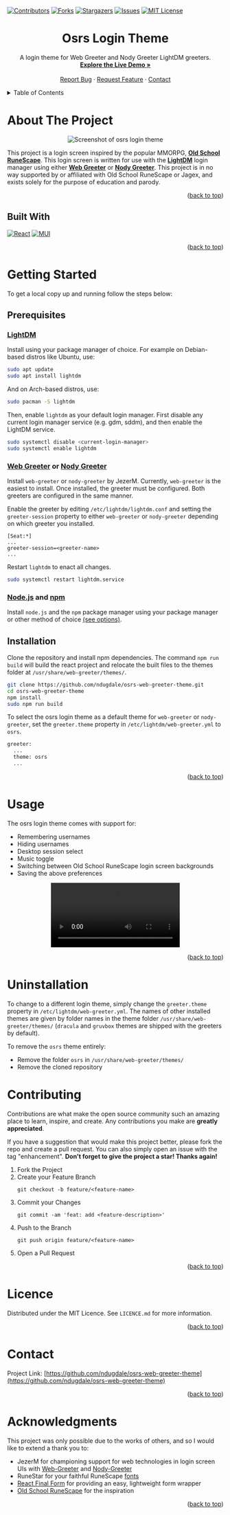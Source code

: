 <a name="readme-top"></a>

[![Contributors][contributors-shield]][contributors-url]
[![Forks][forks-shield]][forks-url]
[![Stargazers][stars-shield]][stars-url]
[![Issues][issues-shield]][issues-url]
[![MIT License][license-shield]][license-url]

<div align="center">
<h1 align="center"><strong>Osrs Login Theme</strong></h1>
  <p align="center">
    A login theme for Web Greeter and Nody Greeter LightDM greeters.
    <br />
    <a href="https://ndugdale.github.io/osrs-web-greeter-theme/"><strong>Explore the Live Demo »</strong></a>
    <br />
    <br />
    <a href="https://github.com/ndugdale/osrs-web-greeter-theme/issues">Report Bug</a>
    ·
    <a href="https://github.com/ndugdale/osrs-web-greeter-theme/issues">Request Feature</a>
    ·
    <a href="#contact">Contact</a>
  </p>
</div>



<!-- TABLE OF CONTENTS -->
<details>
  <summary>Table of Contents</summary>
  <ol>
    <li>
      <a href="#about-the-project">About The Project</a>
      <ul>
        <li><a href="#built-with">Built With</a></li>
      </ul>
    </li>
    <li>
      <a href="#getting-started">Getting Started</a>
      <ul>
        <li><a href="#prerequisites">Prerequisites</a></li>
        <li><a href="#installation">Installation</a></li>
      </ul>
    </li>
    <li><a href="#usage">Usage</a></li>
    <li><a href="#uninstallation">Uninstallation</a></li>
    <li><a href="#contributing">Contributing</a></li>
    <li><a href="#licence">Licence</a></li>
    <li><a href="#contact">Contact</a></li>
    <li><a href="#acknowledgments">Acknowledgments</a></li>
  </ol>
</details>

<!-- ABOUT THE PROJECT -->
# About The Project
<p align="center">
  <img src="/docs/images/login-main.png?raw=true" alt="Screenshot of osrs login theme"/>
</p>

This project is a login screen inspired by the popular MMORPG, [**Old School RuneScape**](https://oldschool.runescape.com/). This login screen is written for use with the [**LightDM**](https://github.com/canonical/lightdm) login manager using either [**Web Greeter**](https://github.com/JezerM/web-greeter) or [**Nody Greeter**](https://github.com/JezerM/nody-greeter). This project is in no way supported by or affiliated with Old School RuneScape or Jagex, and exists solely for the purpose of education and parody.

<p align="right">(<a href="#readme-top">back to top</a>)</p>

## Built With
[![React][React.js]][React-url]
[![MUI][MUI.js]][MUI-url]

<p align="right">(<a href="#readme-top">back to top</a>)</p>



<!-- GETTING STARTED -->
# Getting Started

To get a local copy up and running follow the steps below:

## Prerequisites
### [**LightDM**](https://github.com/canonical/lightdm)

Install using your package manager of choice. For example on Debian-based distros like Ubuntu, use:
```sh
sudo apt update
sudo apt install lightdm
```

And on Arch-based distros, use:
```sh
sudo pacman -S lightdm
```

Then, enable `lightdm` as your default login manager. First disable any current login manager service (e.g. gdm, sddm), and then enable the LightDM service.
```sh
sudo systemctl disable <current-login-manager>
sudo systemctl enable lightdm
```

### [**Web Greeter**](https://github.com/JezerM/web-greeter) or [**Nody Greeter**](https://github.com/JezerM/nody-greeter)

Install `web-greeter` or `nody-greeter` by JezerM. Currently, `web-greeter` is the easiest to install. Once installed, the greeter must be configured. Both greeters are configured in the same manner.

Enable the greeter by editing `/etc/lightdm/lightdm.conf` and setting the `greeter-session` property to either `web-greeter` or `nody-greeter` depending on which greeter you installed.
```
[Seat:*]
...
greeter-session=<greeter-name>
...
```

Restart `lightdm` to enact all changes.
```sh
sudo systemctl restart lightdm.service
```

### [**Node.js**](https://nodejs.org/en/download/package-manager/) and [**npm**](https://nodejs.org/en/download/package-manager/)

Install `node.js` and the `npm` package manager using your package manager or other method of choice [(see options)](https://nodejs.org/en/download/package-manager/).

## Installation

Clone the repository and install npm dependencies. The command `npm run build` will build the react project and relocate the built files to the themes folder at `/usr/share/web-greeter/themes/`.
```sh
git clone https://github.com/ndugdale/osrs-web-greeter-theme.git
cd osrs-web-greeter-theme
npm install
sudo npm run build
```

To select the osrs login theme as a default theme for `web-greeter` or `nody-greeter`, set the `greeter.theme` property in `/etc/lightdm/web-greeter.yml` to `osrs`.
```sh
greeter:
  ...
  theme: osrs
  ...
```

<p align="right">(<a href="#readme-top">back to top</a>)</p> 


<!-- USAGE EXAMPLES -->
# Usage

The osrs login theme comes with support for:
* Remembering usernames
* Hiding usernames
* Desktop session select
* Music toggle
* Switching between Old School RuneScape login screen backgrounds
* Saving the above preferences

<div align="center">
  <video src="https://user-images.githubusercontent.com/67626400/202997025-8419ecf7-c806-4828-9bb6-81c509adc0ed.mp4"/>
</div>

<p align="right">(<a href="#readme-top">back to top</a>)</p>

<!-- UNINSTALLATION -->
# Uninstallation

To change to a different login theme, simply change the `greeter.theme` property in `/etc/lightdm/web-greeter.yml`. The names of other installed themes are given by folder names in the theme folder `/usr/share/web-greeter/themes/` (`dracula` and `gruvbox` themes are shipped with the greeters by default).

To remove the `osrs` theme entirely:
* Remove the folder `osrs` in `/usr/share/web-greeter/themes/`
* Remove the cloned repository

<!-- CONTRIBUTING -->
# Contributing

Contributions are what make the open source community such an amazing place to learn, inspire, and create. Any contributions you make are **greatly appreciated**.

If you have a suggestion that would make this project better, please fork the repo and create a pull request. You can also simply open an issue with the tag "enhancement". **Don't forget to give the project a star! Thanks again!**

1. Fork the Project
2. Create your Feature Branch 
    ```
    git checkout -b feature/<feature-name>
    ```
3. Commit your Changes
    ```
    git commit -am 'feat: add <feature-description>'
    ```
4. Push to the Branch
    ```
    git push origin feature/<feature-name>
    ```
5. Open a Pull Request

<p align="right">(<a href="#readme-top">back to top</a>)</p>



<!-- LICENCE -->
# Licence

Distributed under the MIT Licence. See `LICENCE.md` for more information.
<p align="right">(<a href="#readme-top">back to top</a>)</p>



<!-- CONTACT -->
# Contact

Project Link: [https://github.com/ndugdale/osrs-web-greeter-theme](https://github.com/ndugdale/osrs-web-greeter-theme)
<p align="right">(<a href="#readme-top">back to top</a>)</p>



<!-- ACKNOWLEDGMENTS -->
# Acknowledgments
This project was only possible due to the works of others, and so I would like to extend a thank you to:
* JezerM for championing support for web technologies in login screen UIs with [Web-Greeter](https://github.com/JezerM/web-greeter) and [Nody-Greeter](https://github.com/JezerM/nody-greeter)
* RuneStar for your faithful RuneScape [fonts](https://github.com/RuneStar/fonts)
* [React Final Form](https://github.com/final-form/react-final-form) for providing an easy, lightweight form wrapper
* [Old School RuneScape](https://oldschool.runescape.com/) for the inspiration

<p align="right">(<a href="#readme-top">back to top</a>)</p>



<!-- MARKDOWN LINKS & IMAGES -->
[contributors-shield]: https://img.shields.io/github/contributors/ndugdale/osrs-web-greeter-theme.svg?style=for-the-badge
[contributors-url]: https://github.com/ndugdale/osrs-web-greeter-theme/graphs/contributors
[forks-shield]: https://img.shields.io/github/forks/ndugdale/osrs-web-greeter-theme.svg?style=for-the-badge
[forks-url]: https://github.com/ndugdale/osrs-web-greeter-theme/network/members
[stars-shield]: https://img.shields.io/github/stars/ndugdale/osrs-web-greeter-theme.svg?style=for-the-badge
[stars-url]: https://github.com/ndugdale/osrs-web-greeter-theme/stargazers
[issues-shield]: https://img.shields.io/github/issues/ndugdale/osrs-web-greeter-theme.svg?style=for-the-badge
[issues-url]: https://github.com/ndugdale/osrs-web-greeter-theme/issues
[license-shield]: https://img.shields.io/github/license/ndugdale/osrs-web-greeter-theme.svg?style=for-the-badge
[license-url]: https://github.com/ndugdale/osrs-web-greeter-theme/blob/main/LICENCE.md
[React.js]: https://img.shields.io/badge/React-20232A?style=for-the-badge&logo=react&logoColor=61DAFB
[React-url]: https://reactjs.org/
[MUI.js]: https://img.shields.io/badge/MUI-%230081CB.svg?style=for-the-badge&logo=mui&logoColor=white
[MUI-url]: https://mui.com/
